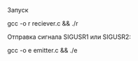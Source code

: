 Запуск

gcc -o r reciever.c && ./r

Отправка сигнала SIGUSR1 или SIGUSR2:

gcc -o e emitter.c && ./e <PID> <sig>
